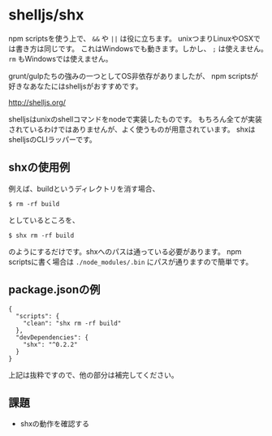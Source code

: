 # shelljs/shx

npm scriptsを使う上で、 `&&` や `||` は役に立ちます。
unixつまりLinuxやOSXでは書き方は同じです。
これはWindowsでも動きます。しかし、 `;` は使えません。　
`rm` もWindowsでは使えません。

grunt/gulpたちの強みの一つとしてOS非依存がありましたが、
npm scriptsが好きなあなたにはshelljsがおすすめです。

http://shelljs.org/

shelljsはunixのshellコマンドをnodeで実装したものです。
もちろん全てが実装されているわけではありませんが、よく使うものが用意されています。
shxはshelljsのCLIラッパーです。

## shxの使用例

例えば、buildというディレクトリを消す場合、

```
$ rm -rf build
```

としているところを、

```
$ shx rm -rf build
```

のようにするだけです。shxへのパスは通っている必要があります。
npm scriptsに書く場合は `./node_modules/.bin` にパスが通りますので簡単です。

## package.jsonの例

```
{
  "scripts": {
    "clean": "shx rm -rf build"
  },
  "devDependencies": {
    "shx": "^0.2.2"
  }
}
```

上記は抜粋ですので、他の部分は補完してください。

## 課題

- shxの動作を確認する
